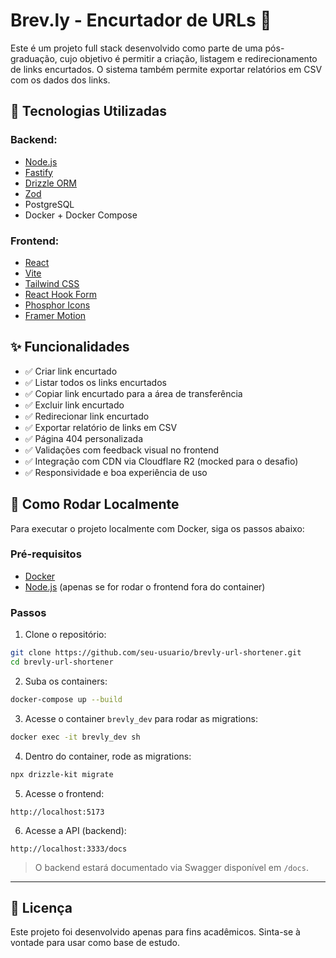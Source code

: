 # Brev.ly - Encurtador de URLs 🔗

Este é um projeto full stack desenvolvido como parte de uma pós-graduação, cujo objetivo é permitir a criação, listagem e redirecionamento de links encurtados. O sistema também permite exportar relatórios em CSV com os dados dos links.

## 🧰 Tecnologias Utilizadas

### Backend:

* [Node.js](https://nodejs.org/)
* [Fastify](https://fastify.dev/)
* [Drizzle ORM](https://orm.drizzle.team/)
* [Zod](https://zod.dev/)
* PostgreSQL
* Docker + Docker Compose

### Frontend:

* [React](https://react.dev/)
* [Vite](https://vitejs.dev/)
* [Tailwind CSS](https://tailwindcss.com/)
* [React Hook Form](https://react-hook-form.com/)
* [Phosphor Icons](https://phosphoricons.com/)
* [Framer Motion](https://www.framer.com/motion/)

## ✨ Funcionalidades

* ✅ Criar link encurtado
* ✅ Listar todos os links encurtados
* ✅ Copiar link encurtado para a área de transferência
* ✅ Excluir link encurtado
* ✅ Redirecionar link encurtado
* ✅ Exportar relatório de links em CSV
* ✅ Página 404 personalizada
* ✅ Validações com feedback visual no frontend
* ✅ Integração com CDN via Cloudflare R2 (mocked para o desafio)
* ✅ Responsividade e boa experiência de uso

## 🚀 Como Rodar Localmente

Para executar o projeto localmente com Docker, siga os passos abaixo:

### Pré-requisitos

* [Docker](https://www.docker.com/)
* [Node.js](https://nodejs.org/) (apenas se for rodar o frontend fora do container)

### Passos

1. Clone o repositório:

```bash
git clone https://github.com/seu-usuario/brevly-url-shortener.git
cd brevly-url-shortener
```

2. Suba os containers:

```bash
docker-compose up --build
```

3. Acesse o container `brevly_dev` para rodar as migrations:

```bash
docker exec -it brevly_dev sh
```

4. Dentro do container, rode as migrations:

```bash
npx drizzle-kit migrate
```

5. Acesse o frontend:

```
http://localhost:5173
```

6. Acesse a API (backend):

```
http://localhost:3333/docs
```

> O backend estará documentado via Swagger disponível em `/docs`.

---

## 📝 Licença

Este projeto foi desenvolvido apenas para fins acadêmicos. Sinta-se à vontade para usar como base de estudo.